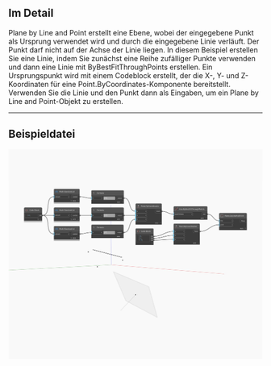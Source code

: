 ## Im Detail
Plane by Line and Point erstellt eine Ebene, wobei der eingegebene Punkt als Ursprung verwendet wird und durch die eingegebene Linie verläuft. Der Punkt darf nicht auf der Achse der Linie liegen. In diesem Beispiel erstellen Sie eine Linie, indem Sie zunächst eine Reihe zufälliger Punkte verwenden und dann eine Linie mit ByBestFitThroughPoints erstellen. Ein Ursprungspunkt wird mit einem Codeblock erstellt, der die X-, Y- und Z-Koordinaten für eine Point.ByCoordinates-Komponente bereitstellt. Verwenden Sie die Linie und den Punkt dann als Eingaben, um ein Plane by Line and Point-Objekt zu erstellen.
___
## Beispieldatei

![ByLineAndPoint](./Autodesk.DesignScript.Geometry.Plane.ByLineAndPoint_img.jpg)

